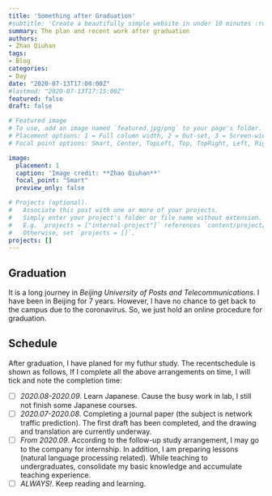 ```yaml
---
title: 'Something after Graduation'
#subtitle: 'Create a beautifully simple website in under 10 minutes :rocket:'
summary: The plan and recent work after graduation
authors:
- Zhao Qiuhan
tags:
- Blog
categories:
- Day
date: "2020-07-13T17:00:00Z"
#lastmod: "2020-07-13T17:15:00Z"
featured: false
draft: false

# Featured image
# To use, add an image named `featured.jpg/png` to your page's folder.
# Placement options: 1 = Full column width, 2 = Out-set, 3 = Screen-width
# Focal point options: Smart, Center, TopLeft, Top, TopRight, Left, Right, BottomLeft, Bottom, BottomRight

image:
  placement: 1
  caption: 'Image credit: **Zhao Qiuhan**'
  focal_point: "Smart"
  preview_only: false

# Projects (optional).
#   Associate this post with one or more of your projects.
#   Simply enter your project's folder or file name without extension.
#   E.g. `projects = ["internal-project"]` references `content/project/deep-learning/index.md`.
#   Otherwise, set `projects = []`.
projects: []
---
```


## Graduation

It is a long journey in _Beijing University of Posts and Telecommunications_. I have been in Beijing for 7 years. However, I have no chance to get back to the campus due to the coronavirus. So, we just hold an online procedure for graduation.

## Schedule

After graduation, I have planed for my futhur study. The recentschedule is shown as follows, If I complete all the above arrangements on time, I will tick and note the completion time:

 - [ ] _2020.08-2020.09_. Learn Japanese. Cause the busy work in lab, I still not finish some Japanese courses.
 - [ ] _2020.07-2020.08_. Completing a journal paper (the subject is network traffic prediction). The first draft has been completed, and the drawing and translation are currently underway.
 - [ ] _From 2020.09_. According to the follow-up study arrangement, I may go to the company for internship. In addition, I am preparing lessons (natural language processing related). While teaching to undergraduates, consolidate my basic knowledge and accumulate teaching experience.
 - [ ] _ALWAYS!_. Keep reading and learning. 
